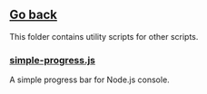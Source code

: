 ## [Go back](../../README.md)

This folder contains utility scripts for other scripts.

### [simple-progress.js](./simple-progress.js)

A simple progress bar for Node.js console.
